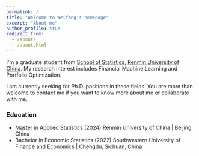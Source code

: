 ```yaml
---
permalink: /
title: "Welcome to Weifang's homepage"
excerpt: "About me"
author_profile: true
redirect_from: 
  - /about/
  - /about.html
---
```


I'm a graduate student from [School of Statistics](http://stat.ruc.edu.cn/), [Renmin University of China](https://www.ruc.edu.cn/). My research interest includes Financial Machine Learning and Portfolio Optimization.

I am currently seeking for Ph.D. positions in these fields. You are more than welcome to contact me if you want to know more about me or collaborate with me.

### Education
- Master in Applied Statistics (2024)
Renmin University of China | Beijing, China
- Bachelor in Economic Statistics (2022)
Southwestern University of Finance and Economics | Chengdu, Sichuan, China



